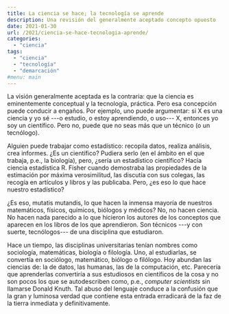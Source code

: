 ```yaml
---
title: La ciencia se hace; la tecnología se aprende
description: Una revisión del generalmente aceptado concepto opuesto
date: 2021-01-30
url: /2021/ciencia-se-hace-tecnologia-aprende/
categories:
  - "ciencia"
tags:
  - "ciencia"
  - "tecnología"
  - "demarcación"
#menu: main
---
```


La visión generalmente aceptada es la contraria: que la ciencia es eminentemente conceptual y la tecnología, práctica. Pero esa concepción puede conducir a engaños. Por ejemplo, uno puede argumentar: si X es una ciencia y yo sé ---o estudio, o estoy aprendiendo, o uso--- X, entonces yo soy un científico. Pero no, puede que no seas más que un técnico (o un tecnólogo).

Alguien puede trabajar como estadístico: recopila datos, realiza análisis, crea informes. ¿Es un científico? Pudiera serlo (en el ámbito en el que trabaja, p.e., la biología), pero, ¿sería un estadístico científico? Hacía ciencia estadística R. Fisher cuando demostraba las propiedades de la estimación por máxima verosimilitud, las discutía con sus colegas, las recogía en artículos y libros y las publicaba. Pero, ¿es eso lo que hace nuestro estadístico?

¿Es eso, mutatis mutandis, lo que hacen la inmensa mayoría de nuestros matemáticos, físicos, químicos, biólogos y médicos? No, no hacen ciencia. No hacen nada parecido a lo que hicieron los autores de los conceptos que aparecen en los libros de los que aprendieron. Son técnicos ---y con suerte, tecnólogos--- de una disciplina que estudiaron.

Hace un tiempo, las disciplinas universitarias tenían nombres como sociología, matemáticas, biología o filología. Uno, al estudiarlas, se convertía en sociólogo, matemático, biólogo o filólogo. Hoy abundan las ciencias de: la de datos, las humanas, las de la computación, etc. Parecería que aprenderlas convertiría a sus estudiosos en científicos de la cosa y no son pocos los que se autodescriben como, p.e., _computer scientists_ sin llamarse Donald Knuth. Tal abuso del lenguaje conduce a la confusión que la gran y luminosa verdad que contiene esta entrada erradicará de la faz de la tierra inmediata y definitivamente.

